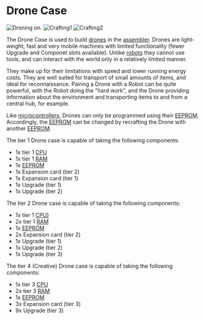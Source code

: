 # Drone Case

![Droning on.](oredict:oc:droneCase1)
![Crafting1](img/dronecase1.png)
![Crafting2](img/dronecase2.png)

The Drone Case is used to build [drones](drone.md) in the [assembler](../block/assembler.md). Drones are light-weight, fast and very mobile machines with limited functionality (fewer Upgrade and Componet slots available). Unlike [robots](../block/robot.md) they cannot use tools, and can interact with the world only in a relatively limited manner.

They make up for their limitations with speed and lower running energy costs. They are well suited for transport of small amounts of items, and ideal for reconnaissance. Pairing a Drone with a Robot can be quite powerful, with the Robot doing the "hard work", and the Drone providing information about the environment and transporting items to and from a central hub, for example.

Like [microcontrollers](../block/microcontroller.md), Drones can only be programmed using their [EEPROM](eeprom.md). Accordingly, the [EEPROM](eeprom.md) can be changed by recrafting the Drone with another [EEPROM](eeprom.md). 

The tier 1 Drone case is capable of taking the following components:
- 1x tier 1 [CPU](cpu1.md)
- 1x tier 1 [RAM](ram1.md)
- 1x [EEPROM](eeprom.md)
- 1x Expansion card (tier 2)
- 1x Expansion card (tier 1)
- 1x Upgrade (tier 1)
- 1x Upgrade (tier 2)

The tier 2 Drone case is capable of taking the following components:
- 1x tier 1 [CPU)](cpu1.md)
- 2x tier 1 [RAM](ram1.md)
- 1x [EEPROM](eeprom.md)
- 2x Expansion card (tier 2)
- 1x Upgrade (tier 1) 
- 1x Upgrade (tier 2)
- 1x Upgrade (tier 3)

The tier 4 (Creative) Drone case is capable of taking the following components:
- 1x tier 3 [CPU](cpu3.md)
- 2x tier 3 [RAM](ram5.md)
- 1x [EEPROM](eeprom.md)
- 3x Expansion card (tier 3)
- 9x Upgrade (tier 3)